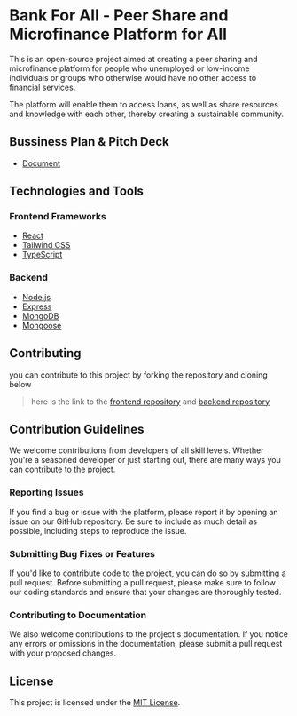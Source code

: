 # Bank For All - Peer Share and Microfinance Platform for All

This is an open-source project aimed at creating a peer sharing and microfinance platform for people who unemployed or low-income individuals or groups who otherwise would have no other access to financial services.

The platform will enable them to access loans, as well as share resources and knowledge with each other, thereby creating a sustainable community.

## Bussiness Plan & Pitch Deck

- [Document](https://www.canva.com/design/DAFeSGtpxnA/P1nvqDp57HF2PghHxH4Irw/view?utm_content=DAFeSGtpxnA&utm_campaign=designshare&utm_medium=link2&utm_source=sharebutton)

## Technologies and Tools

### Frontend Frameworks

- [React](https://reactjs.org/)
- [Tailwind CSS](https://tailwindcss.com/)
- [TypeScript](https://www.typescriptlang.org/)

### Backend

- [Node.js](https://nodejs.org/en/)
- [Express](https://expressjs.com/)
- [MongoDB](https://www.mongodb.com/)
- [Mongoose](https://mongoosejs.com/)

## Contributing

you can contribute to this project by forking the repository and cloning below

> here is the link to the [frontend repository](https://github.com/bankforall/web) and [backend repository](https://github.com/bankforall/api)

## Contribution Guidelines

We welcome contributions from developers of all skill levels. Whether you're a seasoned developer or just starting out, there are many ways you can contribute to the project.

### Reporting Issues

If you find a bug or issue with the platform, please report it by opening an issue on our GitHub repository. Be sure to include as much detail as possible, including steps to reproduce the issue.

### Submitting Bug Fixes or Features

If you'd like to contribute code to the project, you can do so by submitting a pull request. Before submitting a pull request, please make sure to follow our coding standards and ensure that your changes are thoroughly tested.

### Contributing to Documentation

We also welcome contributions to the project's documentation. If you notice any errors or omissions in the documentation, please submit a pull request with your proposed changes.

## License

This project is licensed under the [MIT License](./LICENSE).

